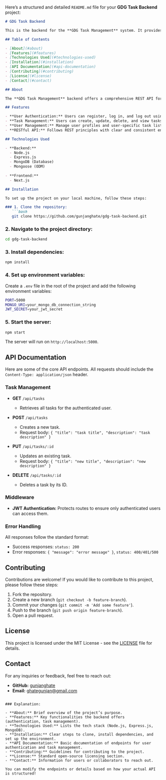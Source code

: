 Here’s a structured and detailed `README.md` file for your **GDG Task Backend** project:

```markdown
# GDG Task Backend

This is the backend for the **GDG Task Management** system. It provides API endpoints to manage tasks, users, and other core functionalities of the task management application. The backend is built with **Node.js** and **Express.js**, and it uses **MongoDB** as the database.

## Table of Contents

- [About](#about)
- [Features](#features)
- [Technologies Used](#technologies-used)
- [Installation](#installation)
- [API Documentation](#api-documentation)
- [Contributing](#contributing)
- [License](#license)
- [Contact](#contact)

## About

The **GDG Task Management** backend offers a comprehensive REST API for managing tasks and users. The backend handles user authentication, task creation, updates, and deletions, and supports secure data storage using MongoDB.

## Features

- **User Authentication:** Users can register, log in, and log out using secure JWT-based authentication.
- **Task Management:** Users can create, update, delete, and view tasks.
- **User Management:** Manage user profiles and user-specific task lists.
- **RESTful API:** Follows REST principles with clear and consistent endpoints.

## Technologies Used

- **Backend:**
  - Node.js
  - Express.js
  - MongoDB (Database)
  - Mongoose (ODM)
  
- **Frontend:**
  - Next.js

## Installation

To set up the project on your local machine, follow these steps:

### 1. Clone the repository:
   ```bash
   git clone https://github.com/gunjanghate/gdg-task-backend.git
   ```

### 2. Navigate to the project directory:
   ```bash
   cd gdg-task-backend
   ```

### 3. Install dependencies:
   ```bash
   npm install
   ```

### 4. Set up environment variables:

Create a `.env` file in the root of the project and add the following environment variables:

   ```bash
   PORT=5000
   MONGO_URI=your_mongo_db_connection_string
   JWT_SECRET=your_jwt_secret
   ```

### 5. Start the server:
   ```bash
   npm start
   ```

The server will run on `http://localhost:5000`.

## API Documentation

Here are some of the core API endpoints. All requests should include the `Content-Type: application/json` header.


### Task Management

- **GET** `/api/tasks`
  - Retrieves all tasks for the authenticated user.

- **POST** `/api/tasks`
  - Creates a new task.
  - Request body: `{ "title": "task title", "description": "task description" }`

- **PUT** `/api/tasks/:id`
  - Updates an existing task.
  - Request body: `{ "title": "new title", "description": "new description" }`

- **DELETE** `/api/tasks/:id`
  - Deletes a task by its ID.

### Middleware

- **JWT Authentication:** Protects routes to ensure only authenticated users can access them.

### Error Handling

All responses follow the standard format:
- Success responses: `status: 200`
- Error responses: `{ "message": "error message" }`, `status: 400/401/500`

## Contributing

Contributions are welcome! If you would like to contribute to this project, please follow these steps:

1. Fork the repository.
2. Create a new branch (`git checkout -b feature-branch`).
3. Commit your changes (`git commit -m 'Add some feature'`).
4. Push to the branch (`git push origin feature-branch`).
5. Open a pull request.

## License

This project is licensed under the MIT License - see the [LICENSE](LICENSE) file for details.

## Contact

For any inquiries or feedback, feel free to reach out:

- **GitHub:** [gunjanghate](https://github.com/gunjanghate)
- **Email:** ghategunjan@gmail.com
```

### Explanation:

- **About:** Brief overview of the project’s purpose.
- **Features:** Key functionalities the backend offers (authentication, task management).
- **Technologies Used:** Lists the tech stack (Node.js, Express.js, MongoDB).
- **Installation:** Clear steps to clone, install dependencies, and set up the environment.
- **API Documentation:** Basic documentation of endpoints for user authentication and task management.
- **Contributing:** Guidelines for contributing to the project.
- **License:** Standard open-source licensing section.
- **Contact:** Information for users or collaborators to reach out.

You can modify the endpoints or details based on how your actual API is structured!
